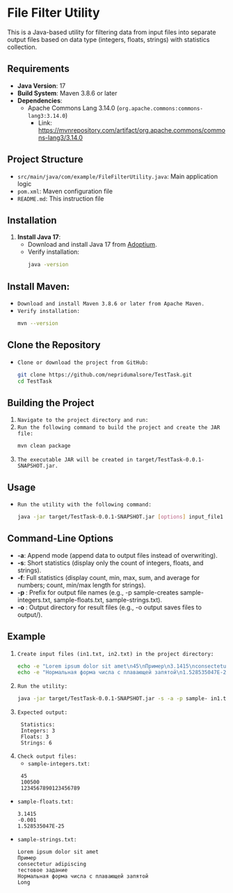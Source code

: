 <!-- README.md -->
# File Filter Utility

This is a Java-based utility for filtering data from input files into separate output files based on data type (integers, floats, strings) with statistics collection.

## Requirements
- **Java Version**: 17
- **Build System**: Maven 3.8.6 or later
- **Dependencies**:
    - Apache Commons Lang 3.14.0 (`org.apache.commons:commons-lang3:3.14.0`)
        - Link: https://mvnrepository.com/artifact/org.apache.commons/commons-lang3/3.14.0

## Project Structure
- `src/main/java/com/example/FileFilterUtility.java`: Main application logic
- `pom.xml`: Maven configuration file
- `README.md`: This instruction file

## Installation
1. **Install Java 17**:
    - Download and install Java 17 from [Adoptium](https://adoptium.net/temurin/releases/?version=17).
    - Verify installation:
      ```bash
      java -version

## Install Maven:
- `Download and install Maven 3.8.6 or later from Apache Maven.`
- `Verify installation:`
   ```bash
  mvn --version
## Clone the Repository
- `Clone or download the project from GitHub:`
   ```bash
  git clone https://github.com/nepridumalsore/TestTask.git
  cd TestTask
## Building the Project
1. `Navigate to the project directory and run:`
2. `Run the following command to build the project and create the JAR file:`
   ```bash
   mvn clean package
3. `The executable JAR will be created in target/TestTask-0.0.1-SNAPSHOT.jar.`
## Usage
- `Run the utility with the following command:`
    ```bash
  java -jar target/TestTask-0.0.1-SNAPSHOT.jar [options] input_file1 [input_file2 ...]
## Command-Line Options
- **-a**: Append mode (append data to output files instead of overwriting).
- **-s**: Short statistics (display only the count of integers, floats, and strings). 
- **-f**: Full statistics (display count, min, max, sum, and average for numbers; count, min/max length for strings). 
- **-p <prefix>**: Prefix for output file names (e.g., -p sample-creates sample-integers.txt, sample-floats.txt, sample-strings.txt). 
- **-o <path>**: Output directory for result files (e.g., -o output saves files to output/).

## Example
1. `Create input files (in1.txt, in2.txt) in the project directory:`
    ```bash
    echo -e "Lorem ipsum dolor sit amet\n45\nПример\n3.1415\nconsectetur adipiscing\n-0.001\nтестовое задание\n100500" > in1.txt
    echo -e "Нормальная форма числа с плавающей запятой\n1.528535047E-25\nLong\n1234567890123456789" > in2.txt
2. `Run the utility:`
    ```bash
   java -jar target/TestTask-0.0.1-SNAPSHOT.jar -s -a -p sample- in1.txt in2.txt
3. `Expected output:`
   ```text
    Statistics:
    Integers: 3
    Floats: 3
    Strings: 6   
4. `Check output files:`
   - `sample-integers.txt:`
   ```text
    45
    100500
    1234567890123456789

- `sample-floats.txt:`
    ```text
    3.1415
    -0.001
    1.528535047E-25

- `sample-strings.txt:`
    ```text
    Lorem ipsum dolor sit amet
    Пример
    consectetur adipiscing
    тестовое задание
    Нормальная форма числа с плавающей запятой
    Long